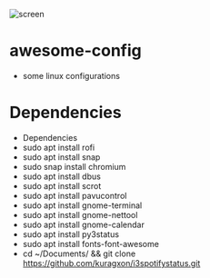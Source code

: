 ![screen](https://cdn1.imggmi.com/uploads/2018/9/30/c39e757a5bc0d53ba4a7bcad51f2ed22-full.png)

# awesome-config
- some linux configurations

# Dependencies
- Dependencies
- sudo apt install rofi
- sudo apt install snap
- sudo snap install chromium
- sudo apt install dbus
- sudo apt install scrot
- sudo apt install pavucontrol
- sudo apt install gnome-terminal
- sudo apt install gnome-nettool
- sudo apt install gnome-calendar
- sudo apt install py3status
- sudo apt install fonts-font-awesome
- cd ~/Documents/ && git clone https://github.com/kuragxon/i3spotifystatus.git


